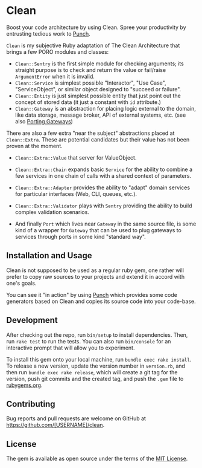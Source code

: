 # Clean

Boost your code architecture by using Clean. Spree your productivity by entrusting tedious work to [Punch](https://github.com/nvoynov/punch).

`Clean` is my subjective Ruby adaptation of The Clean Architecture that brings a few PORO modules and classes:

- `Clean::Sentry` is the first simple module for checking arguments; its straight purpose is to check and return the value or fail/raise `ArgumentError` when it is invalid.
- `Clean::Service` is simplest possible "Interactor", "Use Case",  "ServiceObject", or similar object designed to "succeed or failure".
- `Clean::Entity` is just simplest possible entity that just point out the concept of stored data (it just a constant with `id` attribute.)
- `Clean::Gateway` is an abstraction for placing logic external to the domain, like data storage, message broker, API of external systems, etc. (see also [Porting Gateways](#porting-gateways))

There are also a few extra "near the subject" abstractions placed at `Clean::Extra`. These are potential candidates but their value has not been proven at the moment.

- `Clean::Extra::Value` that server for ValueObject.
- `Clean::Extra::Chain` expands basic `Service` for the ability to combine a few services in one chain of calls with a shared context of parameters.
- `Clean::Extra::Adapter` provides the ability to "adapt" domain services for particular interfaces (Web, CLI, queues, etc.).
- `Clean::Extra::Validator` plays with `Sentry` providing the ability to build complex validation scenarios.


- And finally `Port` which lives near `Gateway` in the same source file, is some kind of a wrapper for `Gateway` that can be used to plug gateways to services through ports in some kind "standard way".


## Installation and Usage

Clean is not supposed to be used as a regular ruby gem, one rather will prefer to copy raw sources to your projects and extend it in accord with one's goals.

You can see it "in action" by using [Punch]() which provides some code generators based on Clean and copies its source code into your code-base.

## Development

After checking out the repo, run `bin/setup` to install dependencies. Then, run `rake test` to run the tests. You can also run `bin/console` for an interactive prompt that will allow you to experiment.

To install this gem onto your local machine, run `bundle exec rake install`. To release a new version, update the version number in `version.rb`, and then run `bundle exec rake release`, which will create a git tag for the version, push git commits and the created tag, and push the `.gem` file to [rubygems.org](https://rubygems.org).

## Contributing

Bug reports and pull requests are welcome on GitHub at https://github.com/[USERNAME]/clean.

## License

The gem is available as open source under the terms of the [MIT License](https://opensource.org/licenses/MIT).
